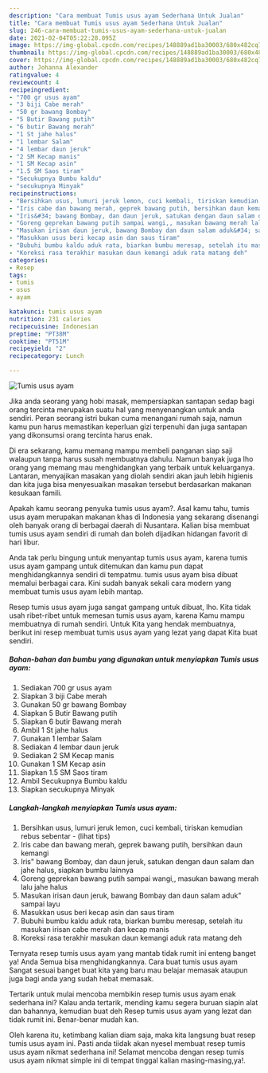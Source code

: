 ```yaml
---
description: "Cara membuat Tumis usus ayam Sederhana Untuk Jualan"
title: "Cara membuat Tumis usus ayam Sederhana Untuk Jualan"
slug: 246-cara-membuat-tumis-usus-ayam-sederhana-untuk-jualan
date: 2021-02-04T05:22:28.095Z
image: https://img-global.cpcdn.com/recipes/148889ad1ba30003/680x482cq70/tumis-usus-ayam-foto-resep-utama.jpg
thumbnail: https://img-global.cpcdn.com/recipes/148889ad1ba30003/680x482cq70/tumis-usus-ayam-foto-resep-utama.jpg
cover: https://img-global.cpcdn.com/recipes/148889ad1ba30003/680x482cq70/tumis-usus-ayam-foto-resep-utama.jpg
author: Johanna Alexander
ratingvalue: 4
reviewcount: 4
recipeingredient:
- "700 gr usus ayam"
- "3 biji Cabe merah"
- "50 gr bawang Bombay"
- "5 Butir Bawang putih"
- "6 butir Bawang merah"
- "1 St jahe halus"
- "1 lembar Salam"
- "4 lembar daun jeruk"
- "2 SM Kecap manis"
- "1 SM Kecap asin"
- "1.5 SM Saos tiram"
- "Secukupnya Bumbu kaldu"
- "secukupnya Minyak"
recipeinstructions:
- "Bersihkan usus, lumuri jeruk lemon, cuci kembali, tiriskan kemudian rebus sebentar           (lihat tips)"
- "Iris cabe dan bawang merah, geprek bawang putih, bersihkan daun kemangi"
- "Iris&#34; bawang Bombay, dan daun jeruk, satukan dengan daun salam dan jahe halus, siapkan bumbu lainnya"
- "Goreng geprekan bawang putih sampai wangi,, masukan bawang merah lalu jahe halus"
- "Masukan irisan daun jeruk, bawang Bombay dan daun salam aduk&#34; sampai layu"
- "Masukkan usus beri kecap asin dan saus tiram"
- "Bubuhi bumbu kaldu aduk rata, biarkan bumbu meresap, setelah itu masukan irisan cabe merah dan kecap manis"
- "Koreksi rasa terakhir masukan daun kemangi aduk rata matang deh"
categories:
- Resep
tags:
- tumis
- usus
- ayam

katakunci: tumis usus ayam 
nutrition: 231 calories
recipecuisine: Indonesian
preptime: "PT38M"
cooktime: "PT51M"
recipeyield: "2"
recipecategory: Lunch

---
```



![Tumis usus ayam](https://img-global.cpcdn.com/recipes/148889ad1ba30003/680x482cq70/tumis-usus-ayam-foto-resep-utama.jpg)

Jika anda seorang yang hobi masak, mempersiapkan santapan sedap bagi orang tercinta merupakan suatu hal yang menyenangkan untuk anda sendiri. Peran seorang istri bukan cuma menangani rumah saja, namun kamu pun harus memastikan keperluan gizi terpenuhi dan juga santapan yang dikonsumsi orang tercinta harus enak.

Di era  sekarang, kamu memang mampu membeli panganan siap saji walaupun tanpa harus susah membuatnya dahulu. Namun banyak juga lho orang yang memang mau menghidangkan yang terbaik untuk keluarganya. Lantaran, menyajikan masakan yang diolah sendiri akan jauh lebih higienis dan kita juga bisa menyesuaikan masakan tersebut berdasarkan makanan kesukaan famili. 



Apakah kamu seorang penyuka tumis usus ayam?. Asal kamu tahu, tumis usus ayam merupakan makanan khas di Indonesia yang sekarang disenangi oleh banyak orang di berbagai daerah di Nusantara. Kalian bisa membuat tumis usus ayam sendiri di rumah dan boleh dijadikan hidangan favorit di hari libur.

Anda tak perlu bingung untuk menyantap tumis usus ayam, karena tumis usus ayam gampang untuk ditemukan dan kamu pun dapat menghidangkannya sendiri di tempatmu. tumis usus ayam bisa dibuat memalui berbagai cara. Kini sudah banyak sekali cara modern yang membuat tumis usus ayam lebih mantap.

Resep tumis usus ayam juga sangat gampang untuk dibuat, lho. Kita tidak usah ribet-ribet untuk memesan tumis usus ayam, karena Kamu mampu membuatnya di rumah sendiri. Untuk Kita yang hendak membuatnya, berikut ini resep membuat tumis usus ayam yang lezat yang dapat Kita buat sendiri.

<!--inarticleads1-->

##### Bahan-bahan dan bumbu yang digunakan untuk menyiapkan Tumis usus ayam:

1. Sediakan 700 gr usus ayam
1. Siapkan 3 biji Cabe merah
1. Gunakan 50 gr bawang Bombay
1. Siapkan 5 Butir Bawang putih
1. Siapkan 6 butir Bawang merah
1. Ambil 1 St jahe halus
1. Gunakan 1 lembar Salam
1. Sediakan 4 lembar daun jeruk
1. Sediakan 2 SM Kecap manis
1. Gunakan 1 SM Kecap asin
1. Siapkan 1.5 SM Saos tiram
1. Ambil Secukupnya Bumbu kaldu
1. Siapkan secukupnya Minyak




<!--inarticleads2-->

##### Langkah-langkah menyiapkan Tumis usus ayam:

1. Bersihkan usus, lumuri jeruk lemon, cuci kembali, tiriskan kemudian rebus sebentar -           (lihat tips)
1. Iris cabe dan bawang merah, geprek bawang putih, bersihkan daun kemangi
1. Iris&#34; bawang Bombay, dan daun jeruk, satukan dengan daun salam dan jahe halus, siapkan bumbu lainnya
1. Goreng geprekan bawang putih sampai wangi,, masukan bawang merah lalu jahe halus
1. Masukan irisan daun jeruk, bawang Bombay dan daun salam aduk&#34; sampai layu
1. Masukkan usus beri kecap asin dan saus tiram
1. Bubuhi bumbu kaldu aduk rata, biarkan bumbu meresap, setelah itu masukan irisan cabe merah dan kecap manis
1. Koreksi rasa terakhir masukan daun kemangi aduk rata matang deh




Ternyata resep tumis usus ayam yang mantab tidak rumit ini enteng banget ya! Anda Semua bisa menghidangkannya. Cara buat tumis usus ayam Sangat sesuai banget buat kita yang baru mau belajar memasak ataupun juga bagi anda yang sudah hebat memasak.

Tertarik untuk mulai mencoba membikin resep tumis usus ayam enak sederhana ini? Kalau anda tertarik, mending kamu segera buruan siapin alat dan bahannya, kemudian buat deh Resep tumis usus ayam yang lezat dan tidak rumit ini. Benar-benar mudah kan. 

Oleh karena itu, ketimbang kalian diam saja, maka kita langsung buat resep tumis usus ayam ini. Pasti anda tiidak akan nyesel membuat resep tumis usus ayam nikmat sederhana ini! Selamat mencoba dengan resep tumis usus ayam nikmat simple ini di tempat tinggal kalian masing-masing,ya!.

